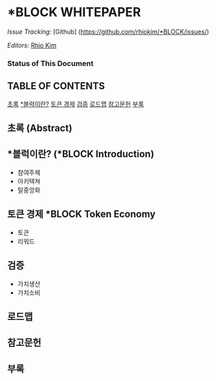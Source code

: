 # *BLOCK WHITEPAPER

*Issue Tracking:*
[Github] (https://github.com/rhiokim/*BLOCK/issues/)

*Editors:*
[Rhio Kim](https://github.com/rhiokim)

### Status of This Document

## TABLE OF CONTENTS

[초록](#a)
[*블럭이란?](#b)
[토큰 경제](#c)
[검증](#d)
[로드맵](#e)
[참고문헌](#f)
[부록](#g)

## 초록 (Abstract)

## *블럭이란? (*BLOCK Introduction)

* 참여주체
* 아키텍쳐
* 탈중앙화

## 토큰 경제 *BLOCK Token Economy

* 토큰
* 리워드

## 검증

* 가치생산
* 가치소비

## 로드맵

## 참고문헌

## 부록